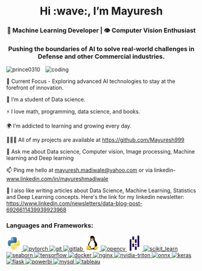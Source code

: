 <h1 align="center">Hi :wave:, I’m Mayuresh </h1>
<h3 align="center">🚀 Machine Learning Developer | 👁️ Computer Vision Enthusiast </h3>
<h3 align="center">Pushing the boundaries of AI to solve real-world challenges in Defense and other Commercial industries. </h3>
<img align = "right" alt = "coding" width = "400" src="https://github.com/mayankchaudhary26/Cool-Readme-ideas/blob/master/data/python-2.gif?raw=true"

<p align="left"> <img src="https://komarev.com/ghpvc/?username=prince0310&label=Profile%20views&color=0e75b6&style=flat" alt="prince0310" /> </p>
🔬 Current Focus - Exploring advanced AI technologies to stay at the forefront of innovation.

🌱 I’m a student of Data science.

⚡ I love math, programming, data science, and books.

🌍 I’m addicted to learning and growing every day.

🧑🏻‍💻 All of my projects are available at https://github.com/Mayuresh999

💬 Ask me about Data science, Computer vision, Image processing, Machine learning and Deep learning

📫 Ping me hello at mayuresh.madiwale@yahoo.com or via linkedin- www.linkedin.com/in/mayureshmadiwale

📰 I also like writing articles about Data Science, Machine Learning, Statistics and Deep Learning concepts. Here's the link for my linkedin newsletter: https://www.linkedin.com/newsletters/data-blog-post-6926611439939923968

<h3 align="left">Languages and Frameworks:</h3>
<p align="left">
  <a href="https://www.python.org" target="_blank" rel="noreferrer"> <img src="https://raw.githubusercontent.com/devicons/devicon/master/icons/python/python-original.svg" alt="python" width="40" height="40"/> </a>
  <a href="https://pytorch.org/" target="_blank" rel="noreferrer"> <img src="https://www.vectorlogo.zone/logos/pytorch/pytorch-icon.svg" alt="pytorch" width="40" height="40"/> </a>
  <a href="https://git-scm.com/" target="_blank" rel="noreferrer"> <img src="https://www.vectorlogo.zone/logos/git-scm/git-scm-icon.svg" alt="git" width="40" height="40"/> </a>
  <a href="https://about.gitlab.com/" target="_blank" rel="noreferrer"> <img src="https://icon.icepanel.io/Technology/svg/GitLab.svg" alt="gitlab" width="40" height="40"/> </a>
  <a href="https://www.linux.org/" target="_blank" rel="noreferrer"> <img src="https://raw.githubusercontent.com/devicons/devicon/master/icons/linux/linux-original.svg" alt="linux" width="40" height="40"/> </a>
  <a href="https://opencv.org/" target="_blank" rel="noreferrer"> <img src="https://www.vectorlogo.zone/logos/opencv/opencv-icon.svg" alt="opencv" width="40" height="40"/> </a>
  <a href="https://pandas.pydata.org/" target="_blank" rel="noreferrer"> <img src="https://raw.githubusercontent.com/devicons/devicon/2ae2a900d2f041da66e950e4d48052658d850630/icons/pandas/pandas-original.svg" alt="pandas" width="40" height="40"/> </a>
  <a href="https://scikit-learn.org/" target="_blank" rel="noreferrer"> <img src="https://upload.wikimedia.org/wikipedia/commons/0/05/Scikit_learn_logo_small.svg" alt="scikit_learn" width="40" height="40"/> </a>
  <a href="https://seaborn.pydata.org/" target="_blank" rel="noreferrer"> <img src="https://seaborn.pydata.org/_images/logo-mark-lightbg.svg" alt="seaborn" width="40" height="40"/> </a>
  <a href="https://www.tensorflow.org" target="_blank" rel="noreferrer"> <img src="https://www.vectorlogo.zone/logos/tensorflow/tensorflow-icon.svg" alt="tensorflow" width="40" height="40"/> </a> 
  <a href="https://www.docker.com/" target="_blank" rel="noreferrer"> <img src="https://www.vectorlogo.zone/logos/docker/docker-icon.svg" alt="docker" width="50" height="50"/> </a>
  <a href="https://www.nginx.com/" target="_blank" rel="noreferrer"> <img src="https://icon.icepanel.io/Technology/svg/NGINX.svg" alt="nginx" width="60" height="50"/> </a>
  <a href="https://developer.nvidia.com/nvidia-triton-inference-server" target="_blank" rel="noreferrer"> <img src="https://docs.nvidia.com/deeplearning/triton-inference-server/user-guide/docs/_images/nvidia-logo-vert-rgb-blk-for-screen.png" alt="nvidia-triton" width="60" height="50"/> </a>
  <a href="https://onnx.ai/" target="_blank" rel="noreferrer"> <img src="https://onnx.ai/images/ONNX-Logo.svg" alt="onnx" width="70" height="70"/> </a>
  <a href="https://keras.io/" target="_blank" rel="noreferrer"> <img src="https://icon.icepanel.io/Technology/svg/Keras.svg" alt="keras" width="40" height="40"/> </a>
  <a href="https://flask.palletsprojects.com/" target="_blank" rel="noreferrer"> <img src="https://icon.icepanel.io/Technology/png-shadow-512/Flask.png" alt="flask" width="40" height="40"/> </a>
  <a href="https://powerbi.microsoft.com/" target="_blank" rel="noreferrer"> <img src="https://www.vectorlogo.zone/logos/microsoft_powerbi/microsoft_powerbi-icon.svg" alt="powerbi" width="40" height="40"/> </a>
  <a href="https://www.mysql.com/" target="_blank" rel="noreferrer"> <img src="https://www.vectorlogo.zone/logos/mysql/mysql-icon.svg" alt="mysql" width="40" height="40"/> </a>
  <a href="https://www.tableau.com/" target="_blank" rel="noreferrer"> <img src="https://public.tableau.com/app/assets/tableau-public-logo-rgb.07774149.svg" alt="tableau" width="100" height="70"/> </a>

</p>
<!-- <p><img align="left" src="https://github-readme-stats.vercel.app/api/top-langs?username=Mayuresh999&show_icons=true&locale=en&layout=compact" alt="Mayuresh999" /></p>
<p>&nbsp;<img align="center" width = "400" src="https://github-readme-stats.vercel.app/api?username=Mayuresh999&show_icons=true&locale=en" alt="Mayuresh999" /></p> -->
